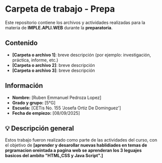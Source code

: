 # Carpeta de trabajo - Prepa

Este repositorio contiene los archivos y actividades realizadas para la materia de **IMPLE.APLI.WEB** durante la **preparatoria**.

##  Contenido
- **[Carpeta o archivo 1]**: breve descripción (por ejemplo: investigación, práctica, informe, etc.)
- **[Carpeta o archivo 2]**: breve descripción
- **[Carpeta o archivo 3]**: breve descripción

##  Información
- **Nombre:** [Ruben Emmanuel Pedroza Lopez]  
- **Grado y grupo:** [5°G]  
- **Escuela:** [CETis No. 155 'Josefa Ortiz De Dominguez']  
- **Fecha de empiezo:** [08/09/2025]

## 💡 Descripción general
Estos trabajo fueron realizado como parte de las actividades del curso, con el objetivo de **[aprender y desarollar nuevas hablidiades en temas de prgramacion oreintada a pagina web se aprenderan los 3 leguajes basicos del ambito "HTML,CSS y Java Script".]**

